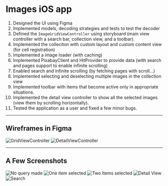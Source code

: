 # Images iOS app

1. Designed the UI using Figma
2. Implemented models, decoding strategies and tests to test the decoder
3. Defined the `ImageGridViewController` using storyboard (main view controller with a search bar, collection view, and a toolbar).
4. Implemented the colleciton with custom layout and custom content view (for cell registration)
5. Implemented a image loader (with caching)
6. Implemented PixabayClient and HitProvider to provide data (with search and pages support to enable infinite scrolling)
7. Enabled search and infinite scrolling (by fetching pages with scroll...)
8. Implemented selecting and deselecting multiple images in the collection view
8. Implemented toolbar with items that become active only in appropriate situations.
9. Implemented the detail view controller to show all the selected images (view them by scrolling horizontally).
10. Tested the application as a user and fixed a few minor bugs.

---

## Wireframes in Figma
![GridViewController](/readme/GridViewController.png)
![DetailViewController](/readme/DetailViewController.png)

---

## A Few Screenshots
![No query made](/readme/1.png)
![One item selected](/readme/2.png)
![Two Items selected](/readme/3.png)
![Detail View](/readme/4.png)
![Search](/readme/5.png)
